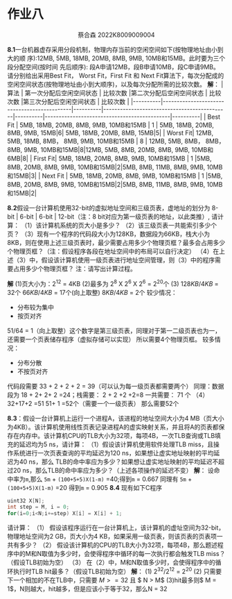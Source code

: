 # 作业八
<center>
    蔡合森 2022K8009009004
</center>
 
 **8.1**一台机器虚存采用分段机制，物理内存当前的空闲空间如下(按物理地址由小到大的顺 序):12MB, 5MB, 18MB, 20MB, 8MB, 9MB, 10MB和15MB。此时要为三个段分配空间(按时间 先后顺序): 段A申请12MB，段B申请10MB，段C申请9MB。请分别给出采用Best Fit， Worst Fit，First Fit 和 Next Fit算法下，每次分配成的空闲空间状态(按物理地址由小到大顺序)，以及每次分配所需的比较次数。
 **解**：
|算法    | 第一次分配后空闲空间状态  | 比较次数 |第二次分配后空闲空间状态  | 比较次数 |第三次分配后空闲空间状态  | 比较次数 |
|----------|---------------------------------------------|----------|---------------------------------------------|----------|---------------------------------------------|----------|
| Best Fit |  5MB, 18MB, 20MB, 8MB, 9MB, 10MB和15MB    |  1   | 5MB, 18MB, 20MB, 8MB, 9MB, 15MB|6| 5MB, 18MB, 20MB, 8MB, 15MB|5|
| Worst Fit| 12MB, 5MB, 18MB, 8MB， 8MB, 9MB, 10MB和15MB  |   8  | 12MB, 5MB, 8MB， 8MB， 8MB, 9MB, 10MB和15MB|8|12MB, 5MB, 8MB, 20MB, 8MB, 9MB, 10MB和6MB|8|
| First Fit| 5MB, 18MB, 20MB, 8MB, 9MB, 10MB和15MB |   1   |5MB, 8MB, 20MB, 8MB, 9MB, 10MB和15MB|2|5MB, 8MB, 11MB, 8MB, 9MB, 10MB和15MB|3|
| Next Fit |   5MB, 18MB, 20MB, 8MB, 9MB, 10MB和15MB  |   1   |5MB, 8MB, 20MB, 8MB, 9MB, 10MB和15MB|2|5MB, 8MB, 11MB, 8MB, 9MB, 10MB和15MB|2|


 **8.2**假设一台计算机使用32-bit的虚拟地址空间和三级页表，虚地址的划分为 8-bit | 6-bit | 6-bit | 12-bit（注：8 bit对应为第一级页表的地址，以此类推）, 请计算：
（1）该计算机系统的页大小是多少？
（2）该三级页表一共能索引多少个页？
（3）现有一个程序的代码段大小为128KB，数据段为66KB，栈大小为8KB，则在使用上述三级页表时，最少需要占用多少个物理页框？最多会占用多少个物理页框？（注：假设程序各段在地址空间中的布局可以自行决定）
（4）在上述（3）中，假设该计算机使用一级页表进行地址空间管理，则（3）中的程序需要占用多少个物理页框？
注：请写出计算过程。

**解**
(1)页大小为：$2^{12}$ = 4KB
(2)最多为 $2^{8}$ X $2^{6}$ X $2^{6}$ = $2^{20}$个
(3)
$128KB/4KB$ = 32个
$66KB/4KB$ = 17个(向上取整)
$8KB/4KB$ = 2个
较少情况：
+ 分布较为集中
+ 按页对齐

$51/64$ = 1（向上取整）这个数字是第三级页表，同理对于第一二级页表也为一，还需要一个页表储存程序（虚拟存储可以实现）
所以需要4个物理页框。
较多情况：
+ 分布分散
+ 不按页对齐

代码段需要 33 + 2 + 2 + 2 = 39（可以认为每一级页表都需要两个）
同理：数据段为 18 + 2+ 2+ 2 =24；栈需要： 2 + 2 +2 +2=8
一共需要： 71 个
（4）32+17+2 =51 
 51+ 1 =52个（需要一个一级页表）
 那么需要52个


**8.3**：假设一台计算机上运行一个进程A，该进程的地址空间大小为4 MB（页大小为4KB）。该计算机使用线性页表记录进程A的虚实映射关系，并且将A的页表都保存在内存中。该计算机CPU的TLB大小为32项，每项4B，一次TLB查询或TLB填充的延迟均为5 ns，请计算：
（1）假设该计算机使用软件处理TLB miss，且操作系统进行一次页表查询的平均延迟为120 ns，如果想让虚实地址映射的平均延迟为40 ns，那么 TLB的命中率应为多少？如果想让虚实地址映射的平均延迟不超过20 ns，那么TLB的命中率应为多少？（上述各项操作的延迟不变）
**解**：
设命中率为`m`,那么 `5m` + `(100+5+5)X(1-m)` =40;得到`m` =  0.667
同理有 `5m` + `(100+5+5)X(1-m)` =20 得到`m` = 0.905
**8.4** 现有如下C程序
```C
uint32 X[N];
int step = M, i = 0;
for(i=0;i<N;i+=step) X[i] = X[i] + 1;
```
请计算：
（1）	假设该程序运行在一台计算机上，该计算机的虚址空间为32-bit，物理地址空间为2 GB，页大小为4 KB，如果采用一级页表，则该页表的页表项一共有多少？
（2）	假设该计算机的CPU的TLB大小为32项，每项4B，那么题述程序中的M和N取值为多少时，会使得程序中循环的每一次执行都会触发TLB miss？（假设TLB初始为空）
（3）	在（2）中，M和N取值多少时，会使得程序中的循环执行时TLB hit最多？（假设TLB初始为空）
**解**：
(1) $2^{32}$/$2^{12}$ = $2^{20}$
(2) 只需要下一个相加的不在TLB中，只需要 $M >= 32$ 且 $ N > M$
(3)hit最多则$ M = 1$，N则越大，hit越多，但是应该小于等于32，那么N = 32
